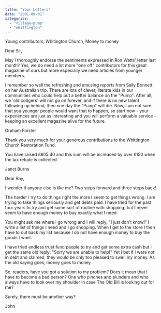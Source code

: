 ```yaml
---
title: "Your Letters"
date: "2001-09-01"
categories: 
  - "village-pump"
  - "whittington"
---
```


Young contributors, Whitington Church, Money to money

Dear Sir,

May I thoroughly endorse the sentiments expressed in Ron Watts' letter last month? Yes, we do need a lot more "one off" contributors for this great magazine of ours but more especially we need articles from younger members.

I remember so well the refreshing and amusing reports from Sally Bonnett on her Australian trip. There are lots of clever, literate kids in our communities who could help put a better balance on the "Pump". After all, we 'old codgers' will not go on forever, and if there is no new talent following up behind, then one day the "Pump" will die. Now, I am not sure that you younger people would want that to happen, so start now - your experiences are just as interesting and you will perform a valuable service - keeping an excellent magazine alive for the future.

Graham Forster

Thank you very much for your generous contributions to the Whittington Church Restoration Fund.

You have raised £805.40 and this sum will be increased by over £150 when the tax rebate is collected.

Janet Burns

Dear Ray,

I wonder if anyone else is like me? Two steps forward and three steps back!

The harder I try to do things right the more I seem to get things wrong. I am trying to take things seriously and get debts paid. I have tried for the past four years to try and get some sort of routine with shopping; but I never seem to have enough money to buy exactly what I need.

You might ask me where I go wrong and I will reply, "I just don't know!" I write a list of things I need and I go shopping. When I get to the store I then have to cut back my list because I do not have enough money to buy the goods I want.

I have tried endless trust fund people to try and get some extra cash but I get the same old reply: "Sorry we are unable to help!" Yet I bet if I were not in debt and claimed, they would be only too pleased to swell my money. As the old saying goes, money goes to money.

So, readers, have you got a solution to my problem? Does it mean that I have to become a bad person? One who pinches and plunders and who always have to look over my shoulder in case The Old Bill is looking out for me?

Surely, there must be another way?

John
